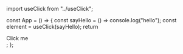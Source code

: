 import useClick from "../useClick";

const App = () => {
const sayHello = () => console.log("hello");
const element = useClick(sayHello);
return <div ref={element}>Click me</div>;
};
